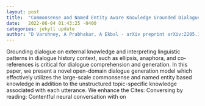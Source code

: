 ```yaml
---
layout: post
title:  "Commonsense and Named Entity Aware Knowledge Grounded Dialogue Generation"
date:   2022-06-04 01:43:25 -0400
categories: jekyll update
author: "D Varshney, A Prabhakar, A Ekbal - arXiv preprint arXiv:2205.13928, 2022"
---
```

Grounding dialogue on external knowledge and interpreting linguistic patterns in dialogue history context, such as ellipsis, anaphora, and co-references is critical for dialogue comprehension and generation. In this paper, we present a novel open-domain dialogue generation model which effectively utilizes the large-scale commonsense and named entity based knowledge in addition to the unstructured topic-specific knowledge associated with each utterance. We enhance the  Cites: Conversing by reading: Contentful neural conversation with on